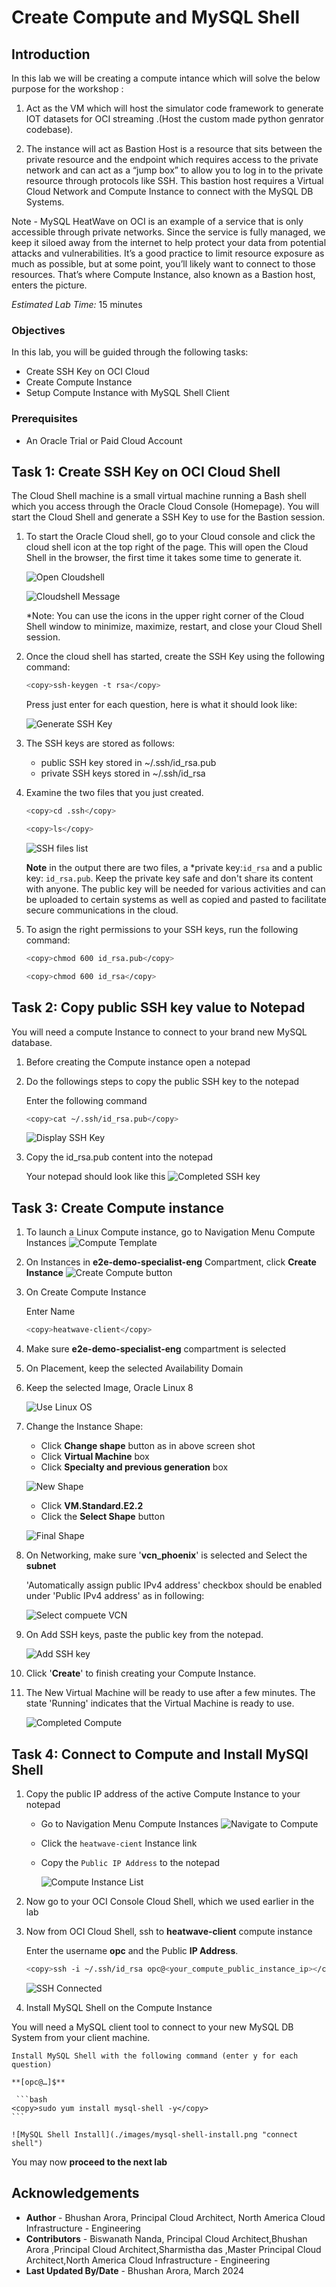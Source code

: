 # Create Compute and MySQL Shell

## Introduction

In this lab we will be creating a compute intance which will solve the below purpose for the workshop :

1. Act as the VM which will host the simulator code framework to generate IOT datasets for OCI streaming .(Host the custom made python genrator codebase).

2. The instance will act as Bastion Host is a resource that sits between the private resource and the endpoint which requires access to the private network and can act as a “jump box” to allow you to log in to the private resource through protocols like SSH.  This bastion host requires a Virtual Cloud Network and Compute Instance to connect with the MySQL DB Systems.

Note - MySQL HeatWave on OCI is an example of a service that is only accessible through private networks. Since the service is fully managed, we keep it siloed away from the internet to help protect your data from potential attacks and vulnerabilities. It’s a good practice to limit resource exposure as much as possible, but at some point, you’ll likely want to connect to those resources. That’s where Compute Instance, also known as a Bastion host, enters the picture. 

_Estimated Lab Time:_ 15 minutes

### Objectives

In this lab, you will be guided through the following tasks:

- Create SSH Key on OCI Cloud
- Create Compute Instance
- Setup Compute Instance with MySQL Shell Client


### Prerequisites

- An Oracle Trial or Paid Cloud Account


## Task 1: Create SSH Key on OCI Cloud Shell

The Cloud Shell machine is a small virtual machine running a Bash shell which you access through the Oracle Cloud Console (Homepage). You will start the Cloud Shell and generate a SSH Key to use  for the Bastion  session.

1. To start the Oracle Cloud shell, go to your Cloud console and click the cloud shell icon at the top right of the page. This will open the Cloud Shell in the browser, the first time it takes some time to generate it.

    ![Open Cloudshell](./images/cloudshell-open.png "cloudshellopen ")

    ![Cloudshell Message](./images/cloudshell-welcome.png "cloudshell welcome ")

    *Note: You can use the icons in the upper right corner of the Cloud Shell window to minimize, maximize, restart, and close your Cloud Shell session.

2. Once the cloud shell has started, create the SSH Key using the following command:

    ```bash
    <copy>ssh-keygen -t rsa</copy>
    ```

    Press just enter for each question, here is what it should look like:

    ![Generate SSH Key](./images/ssh-keygen.png "ssh keygen ")

3. The SSH keys are stored as follows:
    - public SSH key stored in ~/.ssh/id_rsa.pub
    - private SSH keys stored in ~/.ssh/id_rsa

4. Examine the two files that you just created.

    ```bash
    <copy>cd .ssh</copy>
    ```

    ```bash
    <copy>ls</copy>
    ```

    ![SSH files list](./images/ssh-list.png "ssh list ")

    **Note** in the output there are two files, a *private key:`id_rsa` and a public key: `id_rsa.pub`. Keep the private key safe and don't share its content with anyone. The public key will be needed for various activities and can be uploaded to certain systems as well as copied and pasted to facilitate secure communications in the cloud.

5. To asign the right permissions to your SSH keys, run the following command:

    ```bash
    <copy>chmod 600 id_rsa.pub</copy>
    ```

    ```bash
    <copy>chmod 600 id_rsa</copy>
    ```

## Task 2: Copy public SSH key value to Notepad

You will need a compute Instance to connect to your brand new MySQL database.

1. Before creating the Compute instance open a notepad

2. Do the followings steps to copy the public SSH key to the notepad

    Enter the following command  

    ```bash
    <copy>cat ~/.ssh/id_rsa.pub</copy>
    ```

    ![Display SSH Key](./images/cloudshell-cat.png "cloudshell cat") 

3. Copy the id_rsa.pub content into the notepad

    Your notepad should look like this
    ![Completed SSH key](./images/notepad-rsa-key.png "notepad rsa key ")

## Task 3: Create Compute instance


1. To launch a Linux Compute instance, go to 
    Navigation Menu
    Compute
    Instances
    ![Compute Template](./images/compute-launch.png "compute launch ")

2. On Instances in **e2e-demo-specialist-eng** Compartment, click  **Create Instance**
    ![Create Compute button](./images/compute-create.png "compute create")

3. On Create Compute Instance

    Enter Name

    ```bash
    <copy>heatwave-client</copy>
    ```

4. Make sure **e2e-demo-specialist-eng** compartment is selected

5. On Placement, keep the selected Availability Domain

6. Keep the selected Image, Oracle Linux 8

    ![Use Linux OS](./images/compute-oracle-linux.png "compute oracle linux")  

7. Change the Instance Shape:
    - Click **Change shape** button as in above screen shot
    - Click **Virtual Machine** box
    - Click **Specialty and previous generation** box


    ![New Shape](./images/compute-shape-select.png "compute shape select") 

    - Click **VM.Standard.E2.2**
    - Click the **Select Shape** button    

    ![Final Shape](./images/final-compute-shape-select.png "final shape select") 

8. On Networking, make sure '**vcn_phoenix**' is selected and Select the **subnet**

    'Automatically assign public IPv4 address' checkbox should be enabled under 'Public IPv4 address' as in following:

    ![Select compuete VCN](./images/compute-vcn-public-ip.png "compute vcn")

9. On Add SSH keys, paste the public key from the notepad.
  
    ![Add SSH key](./images/compute-id-ssh-paste.png "compute id rsa paste")

10. Click '**Create**' to finish creating your Compute Instance.

11. The New Virtual Machine will be ready to use after a few minutes. The state 'Running' indicates that the Virtual Machine is ready to use.

    ![Completed Compute](./images/compute-running-status.png "compute running")

## Task 4: Connect to Compute and Install MySQl Shell

1. Copy the public IP address of the active Compute Instance to your notepad

    - Go to Navigation Menu
            Compute
            Instances
        ![Navigate to Compute ](./images/compute-list-e2e.png "compute list")

    - Click the `heatwave-cient` Instance link

    - Copy the `Public IP Address` to the notepad
        
        ![Compute Instance List](./images/compute-running-copy-e2e.png "compute public ip")

2. Now go to your OCI Console Cloud Shell, which we used earlier in the lab

3. Now from OCI Cloud Shell, ssh to **heatwave-client** compute instance

    Enter the username **opc** and the Public **IP Address**.


    ```bash
    <copy>ssh -i ~/.ssh/id_rsa opc@<your_compute_public_instance_ip></copy>
    ```

    ![SSH Connected](./images/connect-ssh-bastion.png "connect signin")

4.  Install MySQL Shell on the Compute Instance

 You will need a MySQL client tool to connect to your new MySQL DB System from your client machine.

    Install MySQL Shell with the following command (enter y for each question)

    **[opc@…]$**

     ```bash
    <copy>sudo yum install mysql-shell -y</copy>
    ```

    ![MySQL Shell Install](./images/mysql-shell-install.png "connect shell")

You may now **proceed to the next lab**


## Acknowledgements
* **Author** - Bhushan Arora, Principal Cloud Architect, North America Cloud Infrastructure - Engineering
* **Contributors** -  Biswanath Nanda, Principal Cloud Architect,Bhushan Arora ,Principal Cloud Architect,Sharmistha das ,Master Principal Cloud Architect,North America Cloud Infrastructure - Engineering
* **Last Updated By/Date** - Bhushan Arora, March 2024
